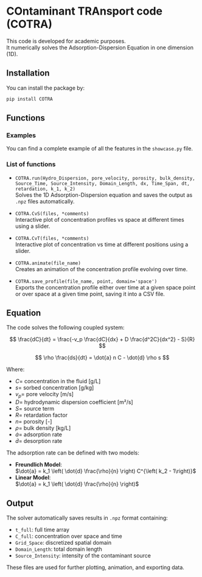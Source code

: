 # COntaminant TRAnsport code (COTRA)

This code is developed for academic purposes.  
It numerically solves the Adsorption-Dispersion Equation in one dimension (1D).  

## Installation
You can install the package by:  
```bash
pip install COTRA
```

## Functions

### Examples
You can find a complete example of all the features in the `showcase.py` file.

### List of functions

- `COTRA.run(Hydro_Dispersion, pore_velocity, porosity, bulk_density, Source_Time, Source_Intensity, Domain_Length, dx, Time_Span, dt, retardation, k_1, k_2)`  
  Solves the 1D Adsorption-Dispersion equation and saves the output as `.npz` files automatically.  

- `COTRA.CvS(files, *comments)`  
  Interactive plot of concentration profiles vs space at different times using a slider.  

- `COTRA.CvT(files, *comments)`  
  Interactive plot of concentration vs time at different positions using a slider.  

- `COTRA.animate(file_name)`  
  Creates an animation of the concentration profile evolving over time.  

- `COTRA.save_profile(file_name, point, domain='space')`  
  Exports the concentration profile either over time at a given space point or over space at a given time point, saving it into a CSV file.  

## Equation

The code solves the following coupled system:

$$
\frac{dC}{dt} = \frac{-v_p \frac{dC}{dx} + D \frac{d^2C}{dx^2} - S}{R}
$$

$$
\rho \frac{ds}{dt} = \dot{a} n C - \dot{d} \rho s
$$

Where:
- $C$= concentration in the fluid [g/L]  
- $s$= sorbed concentration [g/kg]  
- $v_p$= pore velocity [m/s]  
- $D$= hydrodynamic dispersion coefficient [m²/s]  
- $S$= source term  
- $R$= retardation factor  
- $n$= porosity [-]  
- $\rho$= bulk density [kg/L]  
- $\dot{a}$= adsorption rate
- $\dot{d}$= desorption rate  

The adsorption rate can be defined with two models:
- **Freundlich Model**:  
  $\dot{a} = k_1 \left( \dot{d} \frac{\rho}{n} \right) C^{\left( k_2 - 1\right)}$
- **Linear Model**:  
  $\dot{a} = k_1 \left( \dot{d} \frac{\rho}{n} \right)$

## Output
The solver automatically saves results in `.npz` format containing:
- `t_full`: full time array
- `C_full`: concentration over space and time
- `Grid_Space`: discretized spatial domain
- `Domain_Length`: total domain length
- `Source_Intensity`: intensity of the contaminant source

These files are used for further plotting, animation, and exporting data.

